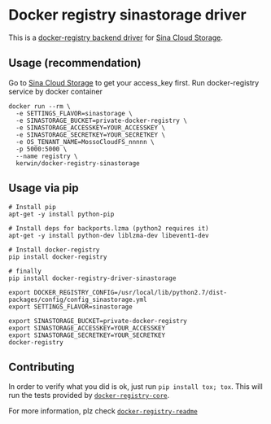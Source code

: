 # Docker registry sinastorage driver

This is a [docker-registry backend driver][registry-core] for [Sina Cloud Storage][sina-cloud-storage].

## Usage (recommendation)

Go to [Sina Cloud Storage][sina-cloud-storage] to get your access_key first.
Run docker-registry service by docker container

```
docker run --rm \
  -e SETTINGS_FLAVOR=sinastorage \
  -e SINASTORAGE_BUCKET=private-docker-registry \
  -e SINASTORAGE_ACCESSKEY=YOUR_ACCESSKEY \
  -e SINASTORAGE_SECRETKEY=YOUR_SECRETKEY \
  -e OS_TENANT_NAME=MossoCloudFS_nnnnn \
  -p 5000:5000 \
  --name registry \
  kerwin/docker-registry-sinastorage
```

## Usage via pip

```
# Install pip
apt-get -y install python-pip

# Install deps for backports.lzma (python2 requires it)
apt-get -y install python-dev liblzma-dev libevent1-dev

# Install docker-registry
pip install docker-registry

# finally
pip install docker-registry-driver-sinastorage

export DOCKER_REGISTRY_CONFIG=/usr/local/lib/python2.7/dist-packages/config/config_sinastorage.yml
export SETTINGS_FLAVOR=sinastorage

export SINASTORAGE_BUCKET=private-docker-registry
export SINASTORAGE_ACCESSKEY=YOUR_ACCESSKEY
export SINASTORAGE_SECRETKEY=YOUR_SECRETKEY
docker-registry
```

## Contributing

In order to verify what you did is ok, just run `pip install tox; tox`. This will run the tests
provided by [`docker-registry-core`][registry-core].

For more information, plz check [`docker-registry-readme`][registry-readme]

[pypi-url]: https://pypi.python.org/pypi/docker-registry-driver-sinastorage
[registry-core]: https://github.com/dotcloud/docker-registry/tree/master/depends/docker-registry-core
[sina-cloud-storage]: http://open.sinastorage.com/
[registry-readme]: https://github.com/docker/docker-registry/blob/master/README.md

